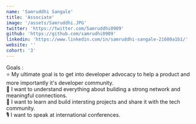 ```yaml
---
name: 'Samruddhi Sangale'
title: 'Associate'
image: '/assets/Samruddhi.JPG'
twitter: 'https://twitter.com/Samruddhi0909'
github: 'https://github.com/samrudhi0909'
linkedin: 'https://www.linkedin.com/in/samruddhi-sangale-21680a1b1/'
website: ''
cohort: '3'
---
```


<div> Goals : </br>
  ⭐ My ultimate goal is to get into developer advocacy to help a product and more importantly it's developer community.</br>
  🤝 I want to understand everything about building a strong network and meaningful connections.</br>
  💪 I want to learn and build intersting projects and share it with the tech community.</br>
  🎙️ I want to speak at international conferences.</br>
</div>

